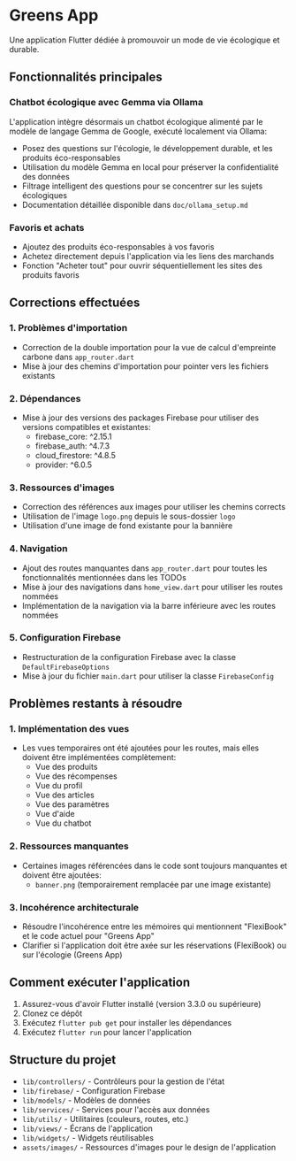 # Greens App

Une application Flutter dédiée à promouvoir un mode de vie écologique et durable.

## Fonctionnalités principales

### Chatbot écologique avec Gemma via Ollama

L'application intègre désormais un chatbot écologique alimenté par le modèle de langage Gemma de Google, exécuté localement via Ollama:

- Posez des questions sur l'écologie, le développement durable, et les produits éco-responsables
- Utilisation du modèle Gemma en local pour préserver la confidentialité des données
- Filtrage intelligent des questions pour se concentrer sur les sujets écologiques
- Documentation détaillée disponible dans `doc/ollama_setup.md`

### Favoris et achats

- Ajoutez des produits éco-responsables à vos favoris
- Achetez directement depuis l'application via les liens des marchands
- Fonction "Acheter tout" pour ouvrir séquentiellement les sites des produits favoris

## Corrections effectuées

### 1. Problèmes d'importation
- Correction de la double importation pour la vue de calcul d'empreinte carbone dans `app_router.dart`
- Mise à jour des chemins d'importation pour pointer vers les fichiers existants

### 2. Dépendances
- Mise à jour des versions des packages Firebase pour utiliser des versions compatibles et existantes:
  - firebase_core: ^2.15.1
  - firebase_auth: ^4.7.3
  - cloud_firestore: ^4.8.5
  - provider: ^6.0.5

### 3. Ressources d'images
- Correction des références aux images pour utiliser les chemins corrects
- Utilisation de l'image `logo.png` depuis le sous-dossier `logo`
- Utilisation d'une image de fond existante pour la bannière

### 4. Navigation
- Ajout des routes manquantes dans `app_router.dart` pour toutes les fonctionnalités mentionnées dans les TODOs
- Mise à jour des navigations dans `home_view.dart` pour utiliser les routes nommées
- Implémentation de la navigation via la barre inférieure avec les routes nommées

### 5. Configuration Firebase
- Restructuration de la configuration Firebase avec la classe `DefaultFirebaseOptions`
- Mise à jour du fichier `main.dart` pour utiliser la classe `FirebaseConfig`

## Problèmes restants à résoudre

### 1. Implémentation des vues
- Les vues temporaires ont été ajoutées pour les routes, mais elles doivent être implémentées complètement:
  - Vue des produits
  - Vue des récompenses
  - Vue du profil
  - Vue des articles
  - Vue des paramètres
  - Vue d'aide
  - Vue du chatbot

### 2. Ressources manquantes
- Certaines images référencées dans le code sont toujours manquantes et doivent être ajoutées:
  - `banner.png` (temporairement remplacée par une image existante)

### 3. Incohérence architecturale
- Résoudre l'incohérence entre les mémoires qui mentionnent "FlexiBook" et le code actuel pour "Greens App"
- Clarifier si l'application doit être axée sur les réservations (FlexiBook) ou sur l'écologie (Greens App)

## Comment exécuter l'application

1. Assurez-vous d'avoir Flutter installé (version 3.3.0 ou supérieure)
2. Clonez ce dépôt
3. Exécutez `flutter pub get` pour installer les dépendances
4. Exécutez `flutter run` pour lancer l'application

## Structure du projet

- `lib/controllers/` - Contrôleurs pour la gestion de l'état
- `lib/firebase/` - Configuration Firebase
- `lib/models/` - Modèles de données
- `lib/services/` - Services pour l'accès aux données
- `lib/utils/` - Utilitaires (couleurs, routes, etc.)
- `lib/views/` - Écrans de l'application
- `lib/widgets/` - Widgets réutilisables
- `assets/images/` - Ressources d'images pour le design de l'application
